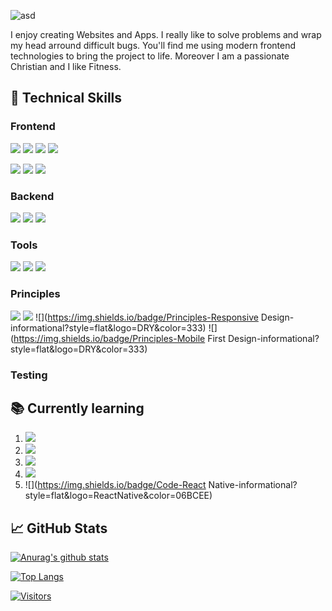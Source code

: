 ![asd](https://user-images.githubusercontent.com/45995648/148986147-8f6fc7d1-410a-401c-9ca9-df7ed7552486.png)

I enjoy creating Websites and Apps. I really like to solve problems and wrap my head arround difficult bugs. You'll find me using modern frontend technologies to bring the project to life. Moreover I am a passionate Christian and I like Fitness.

## 💼 Technical Skills

### Frontend

![](https://img.shields.io/badge/Style-HTML5-informational?style=flat&logo=HTML5&color=E34F26)
![](https://img.shields.io/badge/Style-CSS3-informational?style=flat&logo=CSS3&color=1572B6)
![](https://img.shields.io/badge/Style-SASS-informational?style=flat&logo=SASS&color=cc6598)
![](https://img.shields.io/badge/Style-Bootstrap-informational?style=flat&logo=Bootstrap&color=7952B3)

![](https://img.shields.io/badge/Code-JavaScript-informational?style=flat&logo=JavaScript&color=F7DF1E)
![](https://img.shields.io/badge/Code-React-informational?style=flat&logo=react&color=61DAFB)
![](https://img.shields.io/badge/Code-Swift-informational?style=flat&logo=Swift&color=ef5238)


### Backend

![](https://img.shields.io/badge/Code-NodeJS-informational?style=flat&logo=Node&color=82bb01)
![](https://img.shields.io/badge/Code-ExpressJS-informational?style=flat&logo=Express&color=333)
![](https://img.shields.io/badge/Database-MongoDB-informational?style=flat&logo=MongoDB&color=47a248)


### Tools

![](https://img.shields.io/badge/Tools-GitHub-informational?style=flat&logo=GitHub&color=181717)
![](https://img.shields.io/badge/Tools-NPM-informational?style=flat&logo=NPM&color=CB3837)
![](https://img.shields.io/badge/Tools-Netlify-informational?style=flat&logo=netlify&color=00C7B7)

### Principles 

![](https://img.shields.io/badge/Principles-OOP-informational?style=flat&logo=OOP&color=333)
![](https://img.shields.io/badge/Principles-DRY-informational?style=flat&logo=DRY&color=333)
![](https://img.shields.io/badge/Principles-Responsive Design-informational?style=flat&logo=DRY&color=333)
![](https://img.shields.io/badge/Principles-Mobile First Design-informational?style=flat&logo=DRY&color=333)

### Testing



## 📚 Currently learning 

1. ![](https://img.shields.io/badge/Testing-Jasmine-informational?style=flat&logo=Jasmine&color=8b4182)
2. ![](https://img.shields.io/badge/Tools-Git-informational?style=flat&logo=Git&color=F05032)
3. ![](https://img.shields.io/badge/Principles-Scrum-informational?style=flat&logo=Scrum&color=333)
4. ![](https://img.shields.io/badge/Principles-CleanCode-informational?style=flat&logo=CleanCode&color=333)
5. ![](https://img.shields.io/badge/Code-React Native-informational?style=flat&logo=ReactNative&color=06BCEE)

## 📈 GitHub Stats 

[![Anurag's github stats](https://github-readme-stats.vercel.app/api?username=maxschneidercodes)](https://github.com/maxschneidercodes)

[![Top Langs](https://github-readme-stats.vercel.app/api/top-langs/?username=maxschneidercodes&layout=compact)](https://github.com/maxschneidercodes)

[![Visitors](https://visitor-badge.glitch.me/badge?page_id=maxschneidercodes.maxschneidercodes)](https://maxschneidercodes.netlify.app/)
